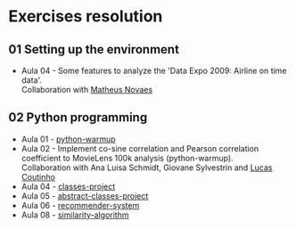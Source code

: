 # Exercises resolution

## 01 Setting up the environment

* Aula 04 - Some features to analyze the 'Data Expo 2009: Airline on time data'.  
Collaboration with [Matheus Novaes](https://github.com/matheuspnovaes/lista-4)


## 02 Python programming

* Aula 01 - [python-warmup](https://github.com/gus-phys/ai2-exercises-resolution/tree/main/02-programacao-python/aula1/python-warmup)
* Aula 02 - Implement co-sine correlation and Pearson correlation coefficient to MovieLens 100k analysis (python-warmup).  
Collaboration with Ana Luisa Schmidt, Giovane Sylvestrin and [Lucas Coutinho](https://github.com/lucas-coutinho/python-warmup)
* Aula 04 - [classes-project](https://github.com/gus-phys/ai2-exercises-resolution/tree/main/02-programacao-python/aula4/classes-project)
* Aula 05 - [abstract-classes-project](https://github.com/gus-phys/ai2-exercises-resolution/tree/main/02-programacao-python/aula5/abstract-classes)
* Aula 06 - [recommender-system](https://github.com/gus-phys/ai2-exercises-resolution/tree/main/02-programacao-python/aula6/recommender-system)
* Aula 08 - [similarity-algorithm](https://github.com/gus-phys/ai2-exercises-resolution/tree/main/02-programacao-python/aula8/similarity-algorithm)
